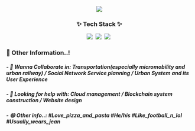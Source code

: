 <div align="center">
  <img src=https://capsule-render.vercel.app/api?type=rounded&color=timeGradient&text=🚅%20SafeCap's%20Git%20Laboratory%20🚀&fontSize=40&animation=twinkling&fontAlignY=45&fontAlign=50&height=180&desc=Welcome%20to%20the%20World%20of%20Safetyhat%20Lee&descAlignY=65 />
</div>

<h3 align="center">✨ Tech Stack ✨</h3>
<div align="center">
  <img src="https://img.shields.io/badge/react-20232a.svg?style=for-the-badge&logo=react&logoColor=61DAFB" />&nbsp
  <img src="https://img.shields.io/badge/javascript-F7DF1E.svg?style=for-the-badge&logo=javascript&logoColor=20232a" />&nbsp
  <img src="https://img.shields.io/badge/html5-E34F26.svg?style=for-the-badge&logo=html5&logoColor=white" />&nbsp
</div>
 
<h3>📢 Other Information..!</h3>
<h5>- 👯 Wanna Collaborate in: Transportation(especially micromobility and urban railway) / Social Network Service planning / Urban System and its User Experience</h5>
<h5>- 🤔 Looking for help with: Cloud management / Blockchain system construction / Website design</h5>
<h5>- 😄 Other info..: #Love_pizza_and_pasta #He/his #Like_football_n_lol #Usually_wears_jean</h5>
